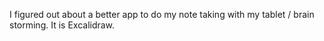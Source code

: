 I figured out about a better app to do my note taking with my tablet / brain storming. It is Excalidraw.